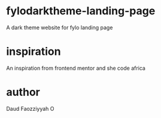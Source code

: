 # fylodarktheme-landing-page
A dark theme website for fylo landing page
# inspiration
An inspiration from frontend mentor and she code africa
# author
Daud Faozziyyah O